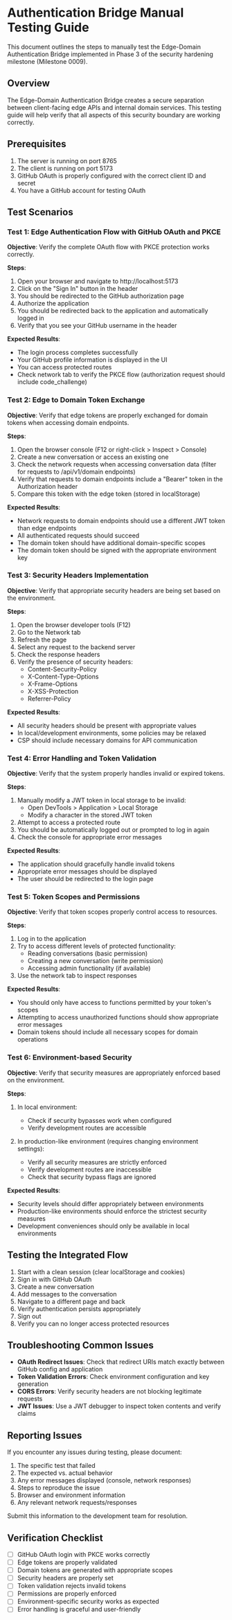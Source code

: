 # Authentication Bridge Manual Testing Guide

This document outlines the steps to manually test the Edge-Domain Authentication Bridge implemented in Phase 3 of the security hardening milestone (Milestone 0009).

## Overview

The Edge-Domain Authentication Bridge creates a secure separation between client-facing edge APIs and internal domain services. This testing guide will help verify that all aspects of this security boundary are working correctly.

## Prerequisites

1. The server is running on port 8765
2. The client is running on port 5173
3. GitHub OAuth is properly configured with the correct client ID and secret
4. You have a GitHub account for testing OAuth

## Test Scenarios

### Test 1: Edge Authentication Flow with GitHub OAuth and PKCE

**Objective**: Verify the complete OAuth flow with PKCE protection works correctly.

**Steps**:
1. Open your browser and navigate to http://localhost:5173
2. Click on the "Sign In" button in the header
3. You should be redirected to the GitHub authorization page
4. Authorize the application
5. You should be redirected back to the application and automatically logged in
6. Verify that you see your GitHub username in the header

**Expected Results**:
- The login process completes successfully
- Your GitHub profile information is displayed in the UI
- You can access protected routes
- Check network tab to verify the PKCE flow (authorization request should include code_challenge)

### Test 2: Edge to Domain Token Exchange

**Objective**: Verify that edge tokens are properly exchanged for domain tokens when accessing domain endpoints.

**Steps**:
1. Open the browser console (F12 or right-click > Inspect > Console)
2. Create a new conversation or access an existing one
3. Check the network requests when accessing conversation data (filter for requests to /api/v1/domain endpoints)
4. Verify that requests to domain endpoints include a "Bearer" token in the Authorization header
5. Compare this token with the edge token (stored in localStorage)

**Expected Results**:
- Network requests to domain endpoints should use a different JWT token than edge endpoints
- All authenticated requests should succeed
- The domain token should have additional domain-specific scopes
- The domain token should be signed with the appropriate environment key

### Test 3: Security Headers Implementation

**Objective**: Verify that appropriate security headers are being set based on the environment.

**Steps**:
1. Open the browser developer tools (F12)
2. Go to the Network tab
3. Refresh the page
4. Select any request to the backend server
5. Check the response headers
6. Verify the presence of security headers:
   - Content-Security-Policy
   - X-Content-Type-Options
   - X-Frame-Options
   - X-XSS-Protection
   - Referrer-Policy

**Expected Results**:
- All security headers should be present with appropriate values
- In local/development environments, some policies may be relaxed
- CSP should include necessary domains for API communication

### Test 4: Error Handling and Token Validation

**Objective**: Verify that the system properly handles invalid or expired tokens.

**Steps**:
1. Manually modify a JWT token in local storage to be invalid:
   - Open DevTools > Application > Local Storage
   - Modify a character in the stored JWT token
2. Attempt to access a protected route
3. You should be automatically logged out or prompted to log in again
4. Check the console for appropriate error messages

**Expected Results**:
- The application should gracefully handle invalid tokens
- Appropriate error messages should be displayed
- The user should be redirected to the login page

### Test 5: Token Scopes and Permissions

**Objective**: Verify that token scopes properly control access to resources.

**Steps**:
1. Log in to the application
2. Try to access different levels of protected functionality:
   - Reading conversations (basic permission)
   - Creating a new conversation (write permission)
   - Accessing admin functionality (if available)
3. Use the network tab to inspect responses

**Expected Results**:
- You should only have access to functions permitted by your token's scopes
- Attempting to access unauthorized functions should show appropriate error messages
- Domain tokens should include all necessary scopes for domain operations

### Test 6: Environment-based Security

**Objective**: Verify that security measures are appropriately enforced based on the environment.

**Steps**:
1. In local environment:
   - Check if security bypasses work when configured
   - Verify development routes are accessible

2. In production-like environment (requires changing environment settings):
   - Verify all security measures are strictly enforced
   - Verify development routes are inaccessible
   - Check that security bypass flags are ignored

**Expected Results**:
- Security levels should differ appropriately between environments
- Production-like environments should enforce the strictest security measures
- Development conveniences should only be available in local environments

## Testing the Integrated Flow

1. Start with a clean session (clear localStorage and cookies)
2. Sign in with GitHub OAuth
3. Create a new conversation
4. Add messages to the conversation
5. Navigate to a different page and back
6. Verify authentication persists appropriately
7. Sign out
8. Verify you can no longer access protected resources

## Troubleshooting Common Issues

- **OAuth Redirect Issues**: Check that redirect URIs match exactly between GitHub config and application
- **Token Validation Errors**: Check environment configuration and key generation
- **CORS Errors**: Verify security headers are not blocking legitimate requests
- **JWT Issues**: Use a JWT debugger to inspect token contents and verify claims

## Reporting Issues

If you encounter any issues during testing, please document:
1. The specific test that failed
2. The expected vs. actual behavior
3. Any error messages displayed (console, network responses)
4. Steps to reproduce the issue
5. Browser and environment information
6. Any relevant network requests/responses

Submit this information to the development team for resolution.

## Verification Checklist

- [ ] GitHub OAuth login with PKCE works correctly
- [ ] Edge tokens are properly validated
- [ ] Domain tokens are generated with appropriate scopes
- [ ] Security headers are properly set
- [ ] Token validation rejects invalid tokens
- [ ] Permissions are properly enforced
- [ ] Environment-specific security works as expected
- [ ] Error handling is graceful and user-friendly